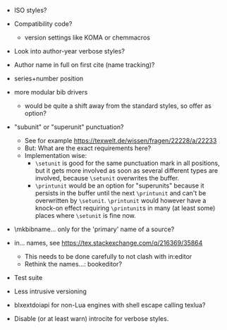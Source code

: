 - ISO styles?
- Compatibility code?
  - version settings like KOMA or chemmacros
- Look into author-year verbose styles?
- Author name in full on first cite (name tracking)?
- series+number position
- more modular bib drivers
  - would be quite a shift away from the standard styles, so offer as option?
- "subunit" or "superunit" punctuation?
  - See for example https://texwelt.de/wissen/fragen/22228/a/22233
  - But: What are the exact requirements here?
  - Implementation wise:
    - `\setunit` is good for the same punctuation mark in all positions,
      but it gets more involved as soon as several different types are involved,
      because `\setunit` overwrites the buffer.
    - `\printunit` would be an option for "superunits" because it persists in
      the buffer until the next `\printunit` and can't be overwritten by
      `\setunit`. `\printunit` would however have a knock-on effect requiring
      `\printunit`s in many (at least some) places where `\setunit` is fine now.
- \mkbibname... only for the 'primary' name of a source?
- in... names, see https://tex.stackexchange.com/q/216369/35864
  - This needs to be done carefully to not clash with in:editor
  - Rethink the names...: bookeditor?
- Test suite
- Less intrusive versioning
- blxextdoiapi for non-Lua engines with shell escape calling texlua?

- Disable (or at least warn) introcite for verbose styles.
